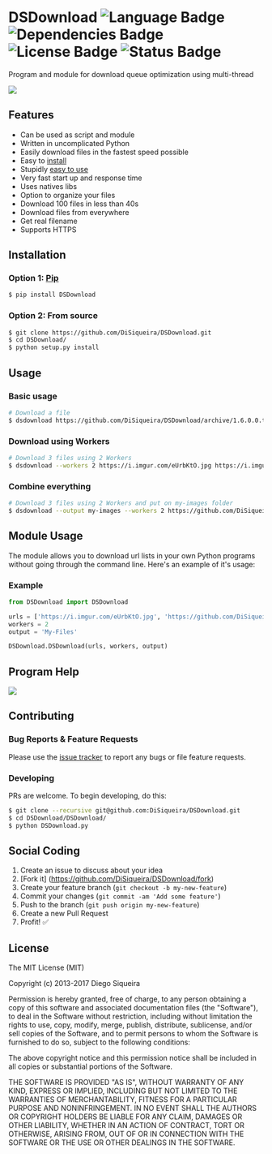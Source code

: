 # DSDownload ![Language Badge](https://img.shields.io/badge/Language-Python-red.svg) ![Dependencies Badge](https://img.shields.io/badge/Dependencies-None-brightgreen.svg) ![License Badge](https://img.shields.io/badge/License-MIT-blue.svg) ![Status Badge](https://img.shields.io/badge/Status-Stable-brightgreen.svg)

Program and module for download queue optimization using multi-thread

![](https://i.imgur.com/ytEp7fG.gif)

## Features

- Can be used as script and module
- Written in uncomplicated Python
- Easily download files in the fastest speed possible
- Easy to [install](https://github.com/DiSiqueira/DSDownload#installation)
- Stupidly [easy to use](https://github.com/DiSiqueira/DSDownload#usage)
- Very fast start up and response time
- Uses natives libs
- Option to organize your files
- Download 100 files in less than 40s
- Download files from everywhere
- Get real filename
- Supports HTTPS

## Installation

### Option 1: [Pip](https://pip.pypa.io/en/stable/installing/)

```bash
$ pip install DSDownload
```

### Option 2: From source

```bash
$ git clone https://github.com/DiSiqueira/DSDownload.git
$ cd DSDownload/
$ python setup.py install
```

## Usage

### Basic usage

```bash
# Download a file
$ dsdownload https://github.com/DiSiqueira/DSDownload/archive/1.6.0.0.tar.gz
```

### Download using Workers

```bash
# Download 3 files using 2 Workers
$ dsdownload --workers 2 https://i.imgur.com/eUrbKtO.jpg https://i.imgur.com/9am20SK.jpg https://github.com/DiSiqueira/DSDownload/archive/1.6.0.0.tar.gz
```

### Combine everything

```bash
# Download 3 files using 2 Workers and put on my-images folder
$ dsdownload --output my-images --workers 2 https://github.com/DiSiqueira/DSDownload/archive/1.6.0.0.tar.gz https://i.imgur.com/9am20SK.jpg https://i.imgur.com/KR06C.jpg
```

## Module Usage
The module allows you to download url lists in your own Python programs without going through the command line. Here's an example of it's usage:

### Example
```python
from DSDownload import DSDownload

urls = ['https://i.imgur.com/eUrbKtO.jpg', 'https://github.com/DiSiqueira/DSDownload/archive/1.6.0.0.tar.gz']
workers = 2
output = 'My-Files'

DSDownload.DSDownload(urls, workers, output)
```

## Program Help

![](https://i.imgur.com/NTzkmKJ.png)

## Contributing

### Bug Reports & Feature Requests

Please use the [issue tracker](https://github.com/DiSiqueira/DSDownload/issues) to report any bugs or file feature requests.

### Developing

PRs are welcome. To begin developing, do this:

```bash
$ git clone --recursive git@github.com:DiSiqueira/DSDownload.git
$ cd DSDownload/DSDownload/
$ python DSDownload.py
```

## Social Coding

1. Create an issue to discuss about your idea
2. [Fork it] (https://github.com/DiSiqueira/DSDownload/fork)
3. Create your feature branch (`git checkout -b my-new-feature`)
4. Commit your changes (`git commit -am 'Add some feature'`)
5. Push to the branch (`git push origin my-new-feature`)
6. Create a new Pull Request
7. Profit! :white_check_mark:

## License

The MIT License (MIT)

Copyright (c) 2013-2017 Diego Siqueira

Permission is hereby granted, free of charge, to any person obtaining a copy
of this software and associated documentation files (the "Software"), to deal
in the Software without restriction, including without limitation the rights
to use, copy, modify, merge, publish, distribute, sublicense, and/or sell
copies of the Software, and to permit persons to whom the Software is
furnished to do so, subject to the following conditions:

The above copyright notice and this permission notice shall be included in
all copies or substantial portions of the Software.

THE SOFTWARE IS PROVIDED "AS IS", WITHOUT WARRANTY OF ANY KIND, EXPRESS OR
IMPLIED, INCLUDING BUT NOT LIMITED TO THE WARRANTIES OF MERCHANTABILITY,
FITNESS FOR A PARTICULAR PURPOSE AND NONINFRINGEMENT.  IN NO EVENT SHALL THE
AUTHORS OR COPYRIGHT HOLDERS BE LIABLE FOR ANY CLAIM, DAMAGES OR OTHER
LIABILITY, WHETHER IN AN ACTION OF CONTRACT, TORT OR OTHERWISE, ARISING FROM,
OUT OF OR IN CONNECTION WITH THE SOFTWARE OR THE USE OR OTHER DEALINGS IN
THE SOFTWARE.
